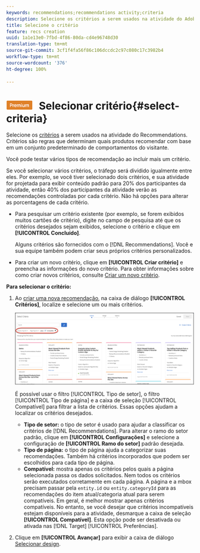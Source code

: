 ```yaml
---
keywords: recommendations;recommendations activity;criteria
description: Selecione os critérios a serem usados na atividade do Adobe Target Recommendations.
title: Selecione o critério
feature: recs creation
uuid: 1a1e13e0-7fbd-4f86-80da-cd4e96748d30
translation-type: tm+mt
source-git-commit: 3cf1f4fa56f86c106dccdc2c97c080c17c3982b4
workflow-type: tm+mt
source-wordcount: '376'
ht-degree: 100%

---
```



# ![PREMIUM](/help/assets/premium.png) Selecionar critério{#select-criteria}

Selecione os [critérios](/help/c-recommendations/c-algorithms/algorithms.md) a serem usados na atividade do Recommendations. Critérios são regras que determinam quais produtos recomendar com base em um conjunto predeterminado de comportamentos do visitante.

Você pode testar vários tipos de recomendação ao incluir mais um critério.

Se você selecionar vários critérios, o tráfego será dividido igualmente entre eles. Por exemplo, se você tiver selecionado dois critérios, e sua atividade for projetada para exibir conteúdo padrão para 20% dos participantes da atividade, então 40% dos participantes da atividade verão as recomendações controladas por cada critério. Não há opções para alterar as porcentagens de cada critério.

* Para pesquisar um critério existente (por exemplo, se forem exibidos muitos cartões de critério), digite no campo de pesquisa até que os critérios desejados sejam exibidos, selecione o critério e clique em **[!UICONTROL Concluído]**.

   Alguns critérios são fornecidos com o [!DNL Recommendations]. Você e sua equipe também podem criar seus próprios critérios personalizados.

* Para criar um novo critério, clique em **[!UICONTROL Criar critério]** e preencha as informações do novo critério. Para obter informações sobre como criar novos critérios, consulte [Criar um novo critério](../../c-recommendations/c-algorithms/create-new-algorithm.md#task_8A9CB465F28D44899F69F38AD27352FE).

**Para selecionar o critério:**

1. Ao [criar uma nova recomendação](../../c-recommendations/t-create-recs-activity/create-recs-activity.md#task_6874328773C64C44A73F0A130AD3F96F), na caixa de diálogo **[!UICONTROL Critérios]**, localize e selecione um ou mais critérios.

   ![Caixa de diálogo Selecionar critérios](/help/c-recommendations/t-create-recs-activity/assets/filters.png)

   É possível usar o filtro [!UICONTROL Tipo de setor], o filtro [!UICONTROL Tipo de página] e a caixa de seleção [!UICONTROL Compatível] para filtrar a lista de critérios. Essas opções ajudam a localizar os critérios desejados.

   * **Tipo de setor:** o tipo de setor é usado para ajudar a classificar os critérios de [!DNL Recommendations]. Para alterar o ramo do setor padrão, clique em **[!UICONTROL Configurações]** e selecione a configuração de **[!UICONTROL Ramo do setor]** padrão desejada.
   * **Tipo de página:** o tipo de página ajuda a categorizar suas recomendações. Também há critérios incorporados que podem ser escolhidos para cada tipo de página.
   * **Compatível:** mostra apenas os critérios pelos quais a página selecionada passa os dados solicitados. Nem todos os critérios serão executados corretamente em cada página. A página e a mbox precisam passar pela `entity.id` ou `entity.categoryId` para as recomendações do item atual/categoria atual para serem compatíveis. Em geral, é melhor mostrar apenas critérios compatíveis. No entanto, se você desejar que critérios incompatíveis estejam disponíveis para a atividade, desmarque a caixa de seleção **[!UICONTROL Compatível]**. Esta opção pode ser desativada ou ativada nas [!DNL Target] [!UICONTROL Preferências].

1. Clique em **[!UICONTROL Avançar]** para exibir a caixa de diálogo [Selecionar design](/help/c-recommendations/c-design-overview/design-overview.md).
